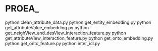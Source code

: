 # PROEA_

python clean_attribute_data.py
python get_entity_embedding.py
python get_attributeValue_embedding.py
python get_neighView_and_desView_interaction_feature.py
python get_attributeView_interaction_feature.py
python get_onto_embedding.py
python get_onto_feature.py
python inter_icl.py

